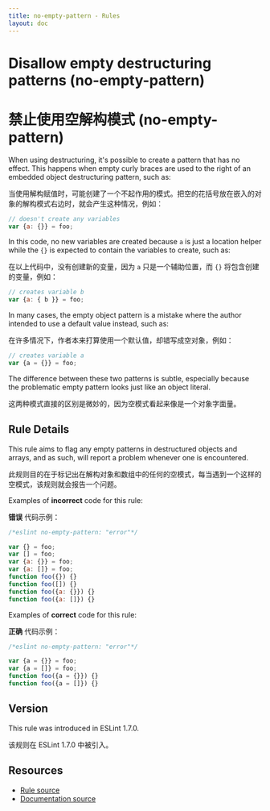 ```yaml
---
title: no-empty-pattern - Rules
layout: doc
---
```

<!-- Note: No pull requests accepted for this file. See README.md in the root directory for details. -->

# Disallow empty destructuring patterns (no-empty-pattern)

# 禁止使用空解构模式 (no-empty-pattern)

When using destructuring, it's possible to create a pattern that has no effect. This happens when empty curly braces are used to the right of an embedded object destructuring pattern, such as:

当使用解构赋值时，可能创建了一个不起作用的模式。把空的花括号放在嵌入的对象的解构模式右边时，就会产生这种情况，例如：

```js
// doesn't create any variables
var {a: {}} = foo;
```

In this code, no new variables are created because `a` is just a location helper while the `{}` is expected to contain the variables to create, such as:

在以上代码中，没有创建新的变量，因为 `a` 只是一个辅助位置，而 `{}` 将包含创建的变量，例如：

```js
// creates variable b
var {a: { b }} = foo;
```

In many cases, the empty object pattern is a mistake where the author intended to use a default value instead, such as:

在许多情况下，作者本来打算使用一个默认值，却错写成空对象，例如：

```js
// creates variable a
var {a = {}} = foo;
```

The difference between these two patterns is subtle, especially because the problematic empty pattern looks just like an object literal.

这两种模式直接的区别是微妙的，因为空模式看起来像是一个对象字面量。

## Rule Details

This rule aims to flag any empty patterns in destructured objects and arrays, and as such, will report a problem whenever one is encountered.

此规则目的在于标记出在解构对象和数组中的任何的空模式，每当遇到一个这样的空模式，该规则就会报告一个问题。

Examples of **incorrect** code for this rule:

**错误** 代码示例：

```js
/*eslint no-empty-pattern: "error"*/

var {} = foo;
var [] = foo;
var {a: {}} = foo;
var {a: []} = foo;
function foo({}) {}
function foo([]) {}
function foo({a: {}}) {}
function foo({a: []}) {}
```

Examples of **correct** code for this rule:

**正确** 代码示例：

```js
/*eslint no-empty-pattern: "error"*/

var {a = {}} = foo;
var {a = []} = foo;
function foo({a = {}}) {}
function foo({a = []}) {}
```

## Version

This rule was introduced in ESLint 1.7.0.

该规则在 ESLint 1.7.0 中被引入。

## Resources

* [Rule source](https://github.com/eslint/eslint/tree/master/lib/rules/no-empty-pattern.js)
* [Documentation source](https://github.com/eslint/eslint/tree/master/docs/rules/no-empty-pattern.md)
